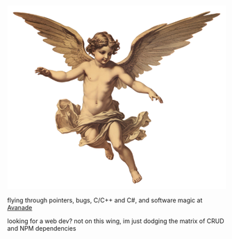 ![imagem](image-from-rawpixel-id-12389803-png.png)


flying through pointers, bugs, C/C++ and C#, and software magic at [Avanade](https://www.avanade.com/)

looking for a web dev? not on this wing, im just dodging the matrix of CRUD and NPM dependencies

